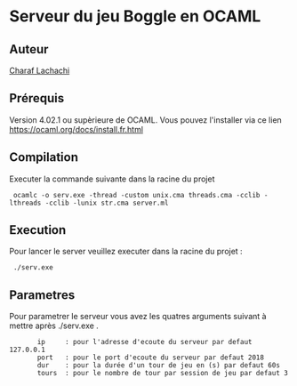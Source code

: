 # Serveur du jeu Boggle en OCAML 

## Auteur 
[Charaf Lachachi](https://github.com/CharafLachachi)

## Prérequis 
Version 4.02.1 ou supèrieure de OCAML. Vous pouvez l'installer via ce lien https://ocaml.org/docs/install.fr.html

## Compilation
Executer la commande suivante dans la racine du projet 
```
 ocamlc -o serv.exe -thread -custom unix.cma threads.cma -cclib -lthreads -cclib -lunix str.cma server.ml
```

## Execution
Pour lancer le server veuillez executer dans la racine du projet : 
```
 ./serv.exe 
```
## Parametres
Pour parametrer le serveur vous avez les quatres arguments suivant à mettre après ./serv.exe .
```
       ip     : pour l'adresse d'ecoute du serveur par defaut 127.0.0.1
       port   : pour le port d'ecoute du serveur par defaut 2018
       dur    : pour la durée d'un tour de jeu en (s) par defaut 60s
       tours  : pour le nombre de tour par session de jeu par defaut 3
```
